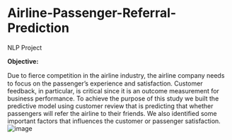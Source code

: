 # Airline-Passenger-Referral-Prediction
NLP Project

**Objective:**

Due to ﬁerce competition in the airline industry, the airline company needs to focus on the passenger’s experience and satisfaction. Customer feedback, in particular, is critical since it is an outcome measurement for business performance. 
To achieve the purpose of this study we built the predictive model using customer review that is predicting that whether passengers will refer the airline to their friends. We also identified some important factors that influences the customer or passenger satisfaction.
![image](https://user-images.githubusercontent.com/99314281/187481267-8158d296-0438-4c83-b4b8-6f47b0eb4f46.png)


